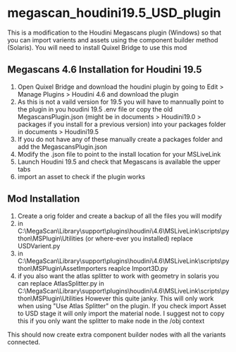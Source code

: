 # megascan_houdini19.5_USD_plugin

This is a modification to the Houdini Megascans plugin (Windows) so that you can import varients and assets using the component builder method (Solaris).
You will need to install Quixel Bridge to use this mod

## Megascans 4.6 Installation for Houdini 19.5 
1. Open Quixel Bridge and download the houdini plugin by going to Edit > Manage Plugins > Houdini 4.6 and download the plugin
2. As this is not a vaild version for 19.5 you will have to mannually point to the plugin in you houdini 19.5 .env file or copy the old MegascansPlugin.json (might be in documents > Houdini19.0 > packages if you install for a previous version) into your packages folder in documents > Houdini19.5
3. If you do not have any of these manually create a packages folder and add the MegascansPlugin.json
4. Modify the .json file to point to the install location for your MSLiveLink
5. Launch Houdini 19.5 and check that Megascans is available the upper tabs
6. import an asset to check if the plugin works

## Mod Installation
1. Create a orig folder and create a backup of all the files you will modify
2. in C:\MegaScan\Library\support\plugins\houdini\4.6\MSLiveLink\scripts\python\MSPlugin\Utilities (or where-ever you installed) replace USDVarient.py
3. in C:\MegaScan\Library\support\plugins\houdini\4.6\MSLiveLink\scripts\python\MSPlugin\AssetImporters reaplce Import3D.py
4. if you also want the atlas splitter to work with geometry in solaris you can replace AtlasSplitter.py in C:\MegaScan\Library\support\plugins\houdini\4.6\MSLiveLink\scripts\python\MSPlugin\Utilities However this quite janky. This will only work when using "Use Atlas Splitter" on the plugin. If you check import Asset to USD stage it will only import the material node.
I suggest not to copy this if you only want the splitter to make node in the /obj context

This should now create extra component builder nodes with all the variants connected.
